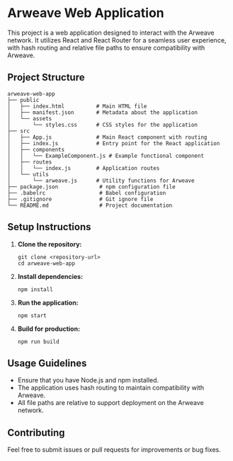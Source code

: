 # Arweave Web Application

This project is a web application designed to interact with the Arweave network. It utilizes React and React Router for a seamless user experience, with hash routing and relative file paths to ensure compatibility with Arweave.

## Project Structure

```
arweave-web-app
├── public
│   ├── index.html          # Main HTML file
│   ├── manifest.json       # Metadata about the application
│   └── assets
│       └── styles.css      # CSS styles for the application
├── src
│   ├── App.js              # Main React component with routing
│   ├── index.js            # Entry point for the React application
│   ├── components
│   │   └── ExampleComponent.js # Example functional component
│   ├── routes
│   │   └── index.js        # Application routes
│   └── utils
│       └── arweave.js      # Utility functions for Arweave
├── package.json             # npm configuration file
├── .babelrc                 # Babel configuration
├── .gitignore               # Git ignore file
└── README.md                # Project documentation
```

## Setup Instructions

1. **Clone the repository:**
   ```
   git clone <repository-url>
   cd arweave-web-app
   ```

2. **Install dependencies:**
   ```
   npm install
   ```

3. **Run the application:**
   ```
   npm start
   ```

4. **Build for production:**
   ```
   npm run build
   ```

## Usage Guidelines

- Ensure that you have Node.js and npm installed.
- The application uses hash routing to maintain compatibility with Arweave.
- All file paths are relative to support deployment on the Arweave network.

## Contributing

Feel free to submit issues or pull requests for improvements or bug fixes.